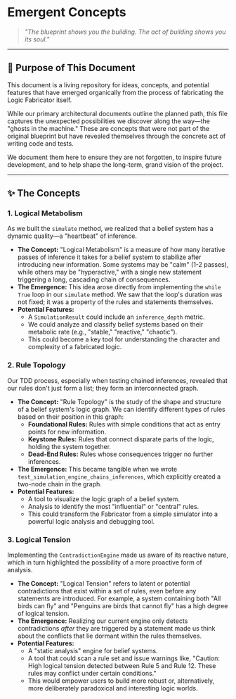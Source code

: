 # Emergent Concepts

> *"The blueprint shows you the building. The act of building shows you its soul."*

---

## 🧠 Purpose of This Document

This document is a living repository for ideas, concepts, and potential features that have emerged organically from the process of fabricating the Logic Fabricator itself.

While our primary architectural documents outline the planned path, this file captures the unexpected possibilities we discover along the way—the "ghosts in the machine." These are concepts that were not part of the original blueprint but have revealed themselves through the concrete act of writing code and tests.

We document them here to ensure they are not forgotten, to inspire future development, and to help shape the long-term, grand vision of the project.

---

## ✨ The Concepts

### 1. Logical Metabolism

As we built the `simulate` method, we realized that a belief system has a dynamic quality—a "heartbeat" of inference.

-   **The Concept:** "Logical Metabolism" is a measure of how many iterative passes of inference it takes for a belief system to stabilize after introducing new information. Some systems may be "calm" (1-2 passes), while others may be "hyperactive," with a single new statement triggering a long, cascading chain of consequences.
-   **The Emergence:** This idea arose directly from implementing the `while True` loop in our `simulate` method. We saw that the loop's duration was not fixed; it was a property of the rules and statements themselves.
-   **Potential Features:**
    -   A `SimulationResult` could include an `inference_depth` metric.
    -   We could analyze and classify belief systems based on their metabolic rate (e.g., "stable," "reactive," "chaotic").
    -   This could become a key tool for understanding the character and complexity of a fabricated logic.

### 2. Rule Topology

Our TDD process, especially when testing chained inferences, revealed that our rules don't just form a list; they form an interconnected graph.

-   **The Concept:** "Rule Topology" is the study of the shape and structure of a belief system's logic graph. We can identify different types of rules based on their position in this graph:
    -   **Foundational Rules:** Rules with simple conditions that act as entry points for new information.
    -   **Keystone Rules:** Rules that connect disparate parts of the logic, holding the system together.
    -   **Dead-End Rules:** Rules whose consequences trigger no further inferences.
-   **The Emergence:** This became tangible when we wrote `test_simulation_engine_chains_inferences`, which explicitly created a two-node chain in the graph.
-   **Potential Features:**
    -   A tool to visualize the logic graph of a belief system.
    -   Analysis to identify the most "influential" or "central" rules.
    -   This could transform the Fabricator from a simple simulator into a powerful logic analysis and debugging tool.

### 3. Logical Tension

Implementing the `ContradictionEngine` made us aware of its reactive nature, which in turn highlighted the possibility of a more proactive form of analysis.

-   **The Concept:** "Logical Tension" refers to latent or potential contradictions that exist within a set of rules, even before any statements are introduced. For example, a system containing both "All birds can fly" and "Penguins are birds that cannot fly" has a high degree of logical tension.
-   **The Emergence:** Realizing our current engine only detects contradictions *after* they are triggered by a statement made us think about the conflicts that lie dormant within the rules themselves.
-   **Potential Features:**
    -   A "static analysis" engine for belief systems.
    -   A tool that could scan a rule set and issue warnings like, "Caution: High logical tension detected between Rule 5 and Rule 12. These rules may conflict under certain conditions."
    -   This would empower users to build more robust or, alternatively, more deliberately paradoxical and interesting logic worlds.
